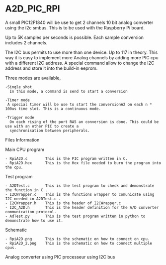 A2D_PIC_RPI
===========

  A small PIC12F1840   will be use to get  2 channels 10 bit analog converter using the  i2c smbus.
This is to be used with the Raspberry Pi board.

  Up to 5K samples per seconds  is possible. Each sample conversion includes  2 channels.


  The I2C bus permits to use  more than one device. Up to 117 in theory.
  This way it is easy to implement more Analog channels by adding more PIC cpu with a different I2C address.
  A special command allow to change the I2C address and store it into the build-in eeprom.


   Three modes are available,

    -Single shot 
      In this mode, a command is send to start a conversion

    -Timer mode
     A special timer will be use to start the conversionA2 on each n * 100us time slot. This is a continuous mode.

    -Trigger mode
      On each rising of the port RA5 an conversion is done. This could be use with an other PIC to create a
      synchronisation between peripherals.


   Files Information

   Main CPU program
   
    - RpiA2D.c        This is the PIC program written in C.
    - RpiA2D.hex      This is the Hex file needed to burn the program into the cpu.
  
      
   Test program

    - A2DTest.c       This is the test program to check and demonstrate the function in C .
    - I2CWrapper.c    This is the functions wrapper to comunicate using I2C needed in A2DTest.c .
    - I2CWrapper.h    This is the header of I2CWrapper.c
    - I2C_A2D.h       This is the header definition for the A/D converter communication protocol.
    - AdTest.py       This is the test program written in python to demonstrate how to use it.

   Schematic
   
    - RpiA2D.png      This is the schematic on how to connect on cpu.
    - RpiA2D_2.png    This is the schematic on how to connect multiple cpus.


    

Analog converter  using PIC processeur using I2C bus
